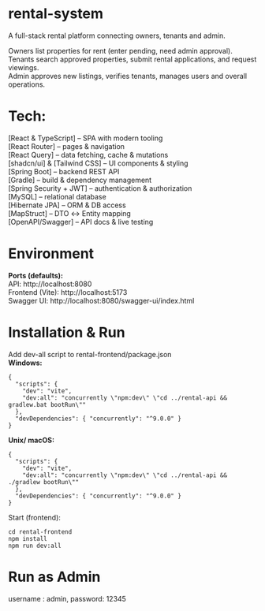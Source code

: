 # rental-system

A full-stack rental platform connecting owners, tenants and admin.<br>

Owners list properties for rent (enter pending, need admin approval).<br>
Tenants search approved properties, submit rental applications, and request viewings.<br> 
Admin approves new listings, verifies tenants, manages users and overall operations.<br> 

# Tech:

[React & TypeScript] – SPA with modern tooling<br> 
[React Router] – pages & navigation<br> 
[React Query] – data fetching, cache & mutations<br> 
[shadcn/ui] & [Tailwind CSS] – UI components & styling<br>
[Spring Boot] – backend REST API<br>
[Gradle] – build & dependency management<br>
[Spring Security + JWT] – authentication & authorization<br>
[MySQL] – relational database<br>
[Hibernate JPA] – ORM & DB access<br>
[MapStruct] – DTO ↔ Entity mapping<br>
[OpenAPI/Swagger] – API docs & live testing<br>

# Environment

**Ports (defaults):**<br>
API: http://localhost:8080<br>
Frontend (Vite): http://localhost:5173<br>
Swagger UI: http://localhost:8080/swagger-ui/index.html<br>

# Installation & Run
Add dev-all script to rental-frontend/package.json<br>
**Windows:**
```
{
  "scripts": {
    "dev": "vite",
    "dev:all": "concurrently \"npm:dev\" \"cd ../rental-api && gradlew.bat bootRun\""
  },
  "devDependencies": { "concurrently": "^9.0.0" }
}
```
**Unix/ macOS:**
```
{
  "scripts": {
    "dev": "vite",
    "dev:all": "concurrently \"npm:dev\" \"cd ../rental-api && ./gradlew bootRun\""
  },
  "devDependencies": { "concurrently": "^9.0.0" }
}

```
Start (frontend):
```
cd rental-frontend
npm install
npm run dev:all
```

# Run as Admin

username : admin, password: 12345




